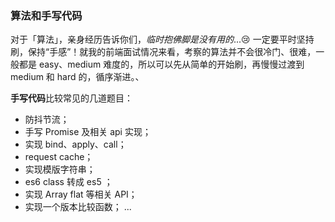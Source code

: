 ### 算法和手写代码

对于「算法」，亲身经历告诉你们，*临时抱佛脚是没有用的*...😢
 一定要平时坚持刷，保持“手感”！就我的前端面试情况来看，考察的算法并不会很冷门、很难，一般都是 easy、medium 难度的，所以可以先从简单的开始刷，再慢慢过渡到 medium  和 hard 的，循序渐进。、

**手写代码**比较常见的几道题目：

- 防抖节流；
- 手写 Promise 及相关 api 实现；
- 实现 bind、apply、call；
- request cache；
- 实现模版字符串；
- es6 class 转成 es5 ；
- 实现 Array flat 等相关 API；
- 实现一个版本比较函数； ...

